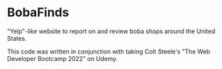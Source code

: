 # BobaFinds

"Yelp"-like website to report on and review boba shops around the United States.

This code was written in conjunction with taking Colt Steele's "The Web Developer Bootcamp 2022" on Udemy.
